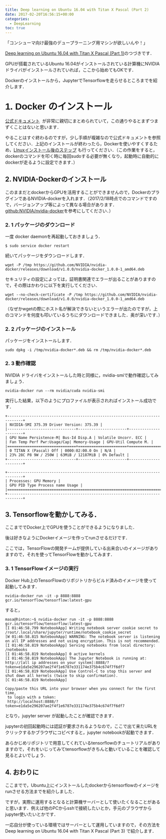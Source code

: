 ```yaml
---
title: Deep learning on Ubuntu 16.04 with Titan X Pascal (Part 2)
date: 2017-02-20T16:56:15+00:00
categories:
  - DeepLearning
toc: true
---
```


「コンシューマ向け最強のデュープラーニング用マシンが欲しいんや！」

<a href="http://masahirodll.com/misc/?p=464" target="_blank">Deep learning on Ubuntu 16.04 with Titan X Pascal (Part 1)</a>のつづきです．

GPUが搭載されているUbuntu 16.04がインストールされている計算機にNVIDIA ドライバがインストールされていれば，ここから始めてもOKです．

Dockerのインストールから，JupyterでTensorflowを走らせるところまでを紹介します．

## <span style="font-family: Dosis, sans-serif; font-size: 30px; letter-spacing: -0.4px;">1. Docker のインストール</span>

<a href="https://docs.docker.com/engine/installation/linux/ubuntu/" target="_blank">公式ドキュメント</a>  が非常に親切にまとめられていて，この通りやるとまずつまずくことはないと思います．

やることはすぐ終わるのですが，少し手順が複雑なので公式ドキュメントを参照してください．上記のインストールが終わったら，Dockerを使いやすくするため，<a href="https://docs.docker.com/engine/installation/linux/linux-postinstall/" target="_blank">LInuxインストール後のステップ</a> も行ってください．（この作業をすると，dockerのコマンドを叩く時に毎回sudoする必要が無くなり，起動時に自動的にdockerが走るように設定できます．）

## 2. NVIDIA-Dockerのインストール

このままだとdockerからGPUを活用することができませんので，DockerのプラグインであるNVIDIA-dockerを入れます．（2017/2/18時点でのコマンドですので，バージョンアップ等によって異なる場合があります．<a href="https://github.com/NVIDIA/nvidia-docker#ubuntu-distributions" target="_blank">github:NVIDIA/nvidia-docker</a>を参考にしてください．）

### 2. 1 パッケージのダウンロード

一度 docker daemonを再起動しておきましょう．

```
$ sudo service docker restart
``` 

続いてパッケージをダウンロードします．

``` 
wget -P /tmp https://github.com/NVIDIA/nvidia-docker/releases/download/v1.0.0/nvidia-docker_1.0.0-1_amd64.deb
```

セキュリティの設定によっては，証明書関連でエラーが出ることがありますので，その際はかわりに以下を実行してください．

```
wget --no-check-certificate -P /tmp https://github.com/NVIDIA/nvidia-docker/releases/download/v1.0.0/nvidia-docker_1.0.0-1_amd64.deb
```

（なぜかwgetの際にホスト名が解決できないというエラーが出たのですが，上のコマンドを何度も叩いているうちにダウンロードできました．奥が深いです．）

### 2. 2 パッケージのインストール

パッケージをインストールします．

```
sudo dpkg -i /tmp/nvidia-docker*.deb && rm /tmp/nvidia-docker*.deb
```

### 2. 3 動作確認

NVIDIA ドライバをインストールした時と同様に，nvidia-smiで動作確認してみましょう．

```
nvidia-docker run --rm nvidia/cuda nvidia-smi
```

実行した結果，以下のようにプロファイルが表示されればインストール成功です．

```
+-----------------------------------------------------------------------------+
| NVIDIA-SMI 375.39 Driver Version: 375.39 |
|-------------------------------+----------------------+----------------------+
| GPU Name Persistence-M| Bus-Id Disp.A | Volatile Uncorr. ECC |
| Fan Temp Perf Pwr:Usage/Cap| Memory-Usage | GPU-Util Compute M. |
|===============================+======================+======================|
| 0 TITAN X (Pascal) Off | 0000:02:00.0 On | N/A |
| 23% 28C P8 9W / 250W | 63MiB / 12187MiB | 0% Default |
+-------------------------------+----------------------+----------------------+

+-----------------------------------------------------------------------------+
| Processes: GPU Memory |
| GPU PID Type Process name Usage |
|=============================================================================|
+-----------------------------------------------------------------------------+
```

## 3. Tensorflowを動かしてみる．

ここまででDocker上でGPUを使うことができるようになりました．

後は好きなようにDockerイメージを作ってrunさせるだけです．

ここでは，TensorFlowの開発チームが提供している出来合いのイメージがありますので，それを使ってTensorFlowを動かしてみます．

### 3. 1 TensorFlowイメージの実行

Docker Hub上のTensorFlowのリポジトリからビルド済みのイメージを使って起動してみます．

```
nvidia-docker run -it -p 8888:8888 gcr.io/tensorflow/tensorflow:latest-gpu
```

すると，

```
masa@hinton:~$ nvidia-docker run -it -p 8888:8888 gcr.io/tensorflow/tensorflow:latest-gpu
[I 01:46:58.799 NotebookApp] Writing notebook server cookie secret to /root/.local/share/jupyter/runtime/notebook_cookie_secret
[W 01:46:58.815 NotebookApp] WARNING: The notebook server is listening on all IP addresses and not using encryption. This is not recommended.
[I 01:46:58.819 NotebookApp] Serving notebooks from local directory: /notebooks
[I 01:46:58.819 NotebookApp] 0 active kernels
[I 01:46:58.819 NotebookApp] The Jupyter Notebook is running at: http://[all ip addresses on your system]:8888/?token=e1da5e296207ae2f4f1e6787e331174e375b4c674f7f6df7
[I 01:46:58.819 NotebookApp] Use Control-C to stop this server and shut down all kernels (twice to skip confirmation).
[C 01:46:58.819 NotebookApp]

Copy/paste this URL into your browser when you connect for the first time,
 to login with a token:
 http://localhost:8888/?token=e1da5e296207ae2f4f1e6787e331174e375b4c674f7f6df7
``` 

となり，jupyter server が起動したことが確認できます．

jupyterの初回起動時には認証が要求されるようなので，ここで出て来たURLをクリックするかブラウザにコピペすると，jupyter notebookが起動できます．

あらかじめリポジトリで用意してくれているtensorflowのチュートリアルがありますので，それをいじってみてtensorflowがきちんと動いていることを確認して見るとよいでしょう．

## 4. おわりに

ここまでで，Ubuntu上にインストールしたdockerからtensorflowのイメージをrunさせる方法までを紹介しました．

ですが，実際に運用するとなると計算機サーバーとして使いたくなることがあると思います．例えば他のPCからsshで接続したいとか，手元のブラウザからjupyter使いたいとかです．

一応自分が使っている環境ではサーバーとして運用していますので，その方法をDeep learning on Ubuntu 16.04 with Titan X Pascal (Part 3) で紹介します．

